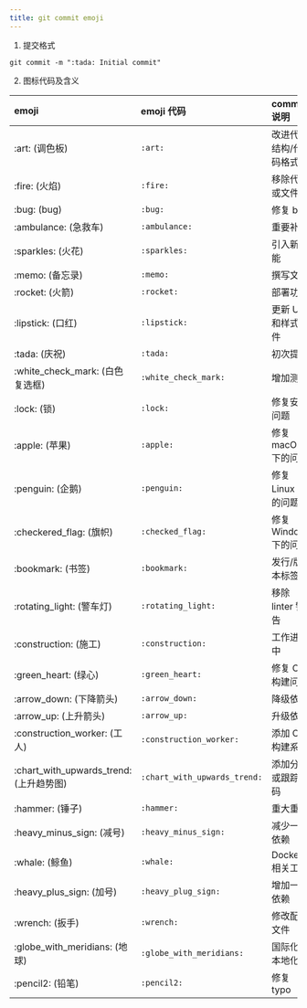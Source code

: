```yaml
---
title: git commit emoji
---
```



1. 提交格式
```shell
git commit -m ":tada: Initial commit"
```
2. 图标代码及含义

<table>
<thead>
<tr>
<th style="text-align:left">emoji</th>
<th style="text-align:left">emoji 代码</th>
<th style="text-align:left">commit 说明</th>
</tr>
</thead>
<tbody>
<tr>
<td style="text-align:left">:art: (调色板)</td>
<td style="text-align:left"><code>:art:</code></td>
<td style="text-align:left">改进代码结构/代码格式</td>
</tr>
<tr>
<td style="text-align:left">:fire: (火焰)</td>
<td style="text-align:left"><code>:fire:</code></td>
<td style="text-align:left">移除代码或文件</td>
</tr>
<tr>
<td style="text-align:left">:bug: (bug)</td>
<td style="text-align:left"><code>:bug:</code></td>
<td style="text-align:left">修复 bug</td>
</tr>
<tr>
<td style="text-align:left">:ambulance: (急救车)</td>
<td style="text-align:left"><code>:ambulance:</code></td>
<td style="text-align:left">重要补丁</td>
</tr>
<tr>
<td style="text-align:left">:sparkles: (火花)</td>
<td style="text-align:left"><code>:sparkles:</code></td>
<td style="text-align:left">引入新功能</td>
</tr>
<tr>
<td style="text-align:left">:memo: (备忘录)</td>
<td style="text-align:left"><code>:memo:</code></td>
<td style="text-align:left">撰写文档</td>
</tr>
<tr>
<td style="text-align:left">:rocket: (火箭)</td>
<td style="text-align:left"><code>:rocket:</code></td>
<td style="text-align:left">部署功能</td>
</tr>
<tr>
<td style="text-align:left">:lipstick: (口红)</td>
<td style="text-align:left"><code>:lipstick:</code></td>
<td style="text-align:left">更新 UI 和样式文件</td>
</tr>
<tr>
<td style="text-align:left">:tada: (庆祝)</td>
<td style="text-align:left"><code>:tada:</code></td>
<td style="text-align:left">初次提交</td>
</tr>
<tr>
<td style="text-align:left">:white_check_mark: (白色复选框)</td>
<td style="text-align:left"><code>:white_check_mark:</code></td>
<td style="text-align:left">增加测试</td>
</tr>
<tr>
<td style="text-align:left">:lock: (锁)</td>
<td style="text-align:left"><code>:lock:</code></td>
<td style="text-align:left">修复安全问题</td>
</tr>
<tr>
<td style="text-align:left">:apple: (苹果)</td>
<td style="text-align:left"><code>:apple:</code></td>
<td style="text-align:left">修复 macOS 下的问题</td>
</tr>
<tr>
<td style="text-align:left">:penguin: (企鹅)</td>
<td style="text-align:left"><code>:penguin:</code></td>
<td style="text-align:left">修复 Linux 下的问题</td>
</tr>
<tr>
<td style="text-align:left">:checkered_flag: (旗帜)</td>
<td style="text-align:left"><code>:checked_flag:</code></td>
<td style="text-align:left">修复 Windows 下的问题</td>
</tr>
<tr>
<td style="text-align:left">:bookmark: (书签)</td>
<td style="text-align:left"><code>:bookmark:</code></td>
<td style="text-align:left">发行/版本标签</td>
</tr>
<tr>
<td style="text-align:left">:rotating_light: (警车灯)</td>
<td style="text-align:left"><code>:rotating_light:</code></td>
<td style="text-align:left">移除 linter 警告</td>
</tr>
<tr>
<td style="text-align:left">:construction: (施工)</td>
<td style="text-align:left"><code>:construction:</code></td>
<td style="text-align:left">工作进行中</td>
</tr>
<tr>
<td style="text-align:left">:green_heart: (绿心)</td>
<td style="text-align:left"><code>:green_heart:</code></td>
<td style="text-align:left">修复 CI 构建问题</td>
</tr>
<tr>
<td style="text-align:left">:arrow_down: (下降箭头)</td>
<td style="text-align:left"><code>:arrow_down:</code></td>
<td style="text-align:left">降级依赖</td>
</tr>
<tr>
<td style="text-align:left">:arrow_up: (上升箭头)</td>
<td style="text-align:left"><code>:arrow_up:</code></td>
<td style="text-align:left">升级依赖</td>
</tr>
<tr>
<td style="text-align:left">:construction_worker: (工人)</td>
<td style="text-align:left"><code>:construction_worker:</code></td>
<td style="text-align:left">添加 CI 构建系统</td>
</tr>
<tr>
<td style="text-align:left">:chart_with_upwards_trend: (上升趋势图)</td>
<td style="text-align:left"><code>:chart_with_upwards_trend:</code></td>
<td style="text-align:left">添加分析或跟踪代码</td>
</tr>
<tr>
<td style="text-align:left">:hammer: (锤子)</td>
<td style="text-align:left"><code>:hammer:</code></td>
<td style="text-align:left">重大重构</td>
</tr>
<tr>
<td style="text-align:left">:heavy_minus_sign: (减号)</td>
<td style="text-align:left"><code>:heavy_minus_sign:</code></td>
<td style="text-align:left">减少一个依赖</td>
</tr>
<tr>
<td style="text-align:left">:whale: (鲸鱼)</td>
<td style="text-align:left"><code>:whale:</code></td>
<td style="text-align:left">Docker 相关工作</td>
</tr>
<tr>
<td style="text-align:left">:heavy_plus_sign: (加号)</td>
<td style="text-align:left"><code>:heavy_plug_sign:</code></td>
<td style="text-align:left">增加一个依赖</td>
</tr>
<tr>
<td style="text-align:left">:wrench: (扳手)</td>
<td style="text-align:left"><code>:wrench:</code></td>
<td style="text-align:left">修改配置文件</td>
</tr>
<tr>
<td style="text-align:left">:globe_with_meridians: (地球)</td>
<td style="text-align:left"><code>:globe_with_meridians:</code></td>
<td style="text-align:left">国际化与本地化</td>
</tr>
<tr>
<td style="text-align:left">:pencil2: (铅笔)</td>
<td style="text-align:left"><code>:pencil2:</code></td>
<td style="text-align:left">修复 typo</td>
</tr>
</tbody>
</table>